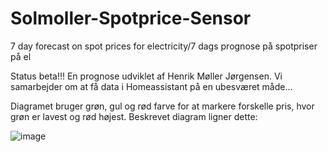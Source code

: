 # Solmoller-Spotprice-Sensor
7 day forecast on spot prices for electricity/7 dags prognose på spotpriser på el

Status beta!!!
En prognose udviklet af Henrik Møller Jørgensen. Vi samarbejder om at få data i Homeassistant på en ubesværet måde...

Diagramet bruger grøn, gul og rød farve for at markere forskelle pris, hvor grøn er lavest og rød højest. Beskrevet diagram ligner dette:

![image](https://user-images.githubusercontent.com/103023823/183309344-2bd09143-c189-4f97-882a-ad02583a04ba.png)
